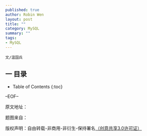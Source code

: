 ```yaml
---
published: true
author: Robin Wen
layout: post
title: ""
category: MySQL
summary: ""
tags:
- MySQL
---
```


`文/温国兵`

## 一 目录

* Table of Contents
{:toc}

–EOF–

原文地址：<a href="" target="_blank"><img src="http://i.imgur.com/BROigUO.jpg" title="" height="16px" width="16px" border="0" alt="" /></a>

题图来自：<a href="" target="_blank"><img src="" title="" height="16px" width="16px" border="0" alt="" /></a>

版权声明：自由转载-非商用-非衍生-保持署名<a href="http://creativecommons.org/licenses/by-nc-nd/3.0/deed.zh" target="_blank">（创意共享3.0许可证）</a>
